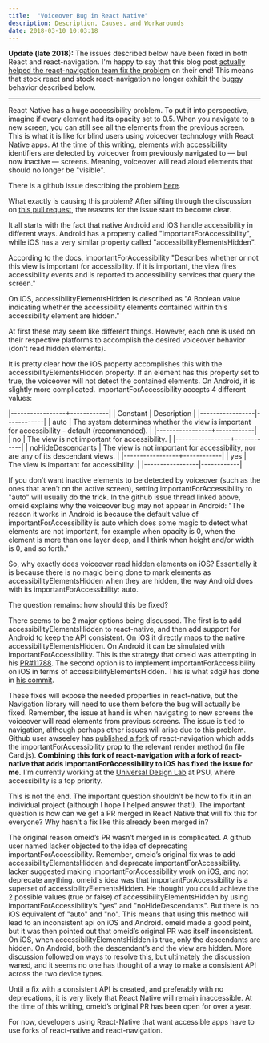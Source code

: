 ```yaml
---
title:  "Voiceover Bug in React Native"
description: Description, Causes, and Workarounds
date: 2018-03-10 10:03:18
---
```


**Update (late 2018):** The issues described below have been fixed in both React and react-navigation. I'm happy to say that this blog post [actually helped the react-navigation team fix the problem][react_navigation_issue_thread] on their end! This means that stock react and stock react-navigation no longer exhibit the buggy behavior described below.

---

React Native has a huge accessibility problem. To put it into perspective, imagine if every element had its opacity set to 0.5. When you navigate to a new screen, you can still see all the elements from the previous screen. This is what it is like for blind users using voiceover technology with React Native apps. At the time of this writing, elements with accessibility identifiers are detected by voiceover from previously navigated to — but now inactive — screens. Meaning, voiceover will read aloud elements that should no longer be "visible".

There is a github issue describing the problem [here][issue1].

What exactly is causing this problem? After sifting through the discussion on [this pull request][PR1], the reasons for the issue start to become clear.

It all starts with the fact that native Android and iOS handle accessibility in different ways. Android has a property called "importantForAccessibility", while iOS has a very similar property called "accessibilityElementsHidden".

According to the docs, importantForAccessibility "Describes whether or not this view is important for accessibility. If it is important, the view fires accessibility events and is reported to accessibility services that query the screen."

On iOS, accessibilityElementsHidden is described as "A Boolean value indicating whether the accessibility elements contained within this accessibility element are hidden."

At first these may seem like different things. However, each one is used on their respective platforms to accomplish the desired voiceover behavior (don’t read hidden elements).

It is pretty clear how the iOS property accomplishes this with the accessibilityElementsHidden property. If an element has this property set to true, the voiceover will not detect the contained elements. On Android, it is slightly more complicated. importantForAccessibility accepts 4 different values:

|-----------------+------------|
| Constant | Description |
|-----------------|------------|
| auto | The system determines whether the view is important for accessibility - default (recommended). |
|-----------------+------------|
| no     | The view is not important for accessibility.           |
|-----------------+------------|
| noHideDescendants | The view is not important for accessibility, nor are any of its descendant views. |
|-----------------+------------|
| yes | The view is important for accessibility. |
|-----------------|------------|


If you don’t want inactive elements to be detected by voiceover (such as the ones that aren’t on the active screen), setting importantForAccessibility to "auto" will usually do the trick. In the github issue thread linked above, omeid explains why the voiceover bug may not appear in Android: "The reason it works in Android is because the default value of importantForAccessibility is auto which does some magic to detect what elements are not important, for example when opacity is 0, when the element is more than one layer deep, and I think when height and/or width is 0, and so forth."

So, why exactly does voiceover read hidden elements on iOS? Essentially it is because there is no magic being done to mark elements as accessibilityElementsHidden when they are hidden, the way Android does with its  importantForAccessibility: auto.

The question remains: how should this be fixed?

There seems to be 2 major options being discussed. The first is to add accessibilityElementsHidden to react-native, and then add support for Android to keep the API consistent. On iOS it directly maps to the native accessibilityElementsHidden. On Android it can be simulated with importantForAccessibility. This is the strategy that omeid was attempting in his [PR#11788][PR1]. The second option is to implement importantForAccessibility on iOS in terms of accessibilityElementsHidden. This is what sdg9 has done in [his commit][sdg9_commit].

These fixes will expose the needed properties in react-native, but the Navigation library will need to use them before the bug will actually be fixed. Remember, the issue at hand is when navigating to new screens the voiceover will read elements from previous screens. The issue is tied to navigation, although perhaps other issues will arise due to this problem. Github user awseeley has [published a fork][fork] of react-navigation which adds the importantForAccessibility prop to the relevant render method (in file Card.js). **Combining this fork of react-navigation with a fork of react-native that adds importantForAccessibility to iOS has fixed the issue for me.** I'm currently working at the [Universal Design Lab][ulab] at PSU, where accessibility is a top priority.

This is not the end. The important question shouldn't be how to fix it in an individual project (although I hope I helped answer that!). The important question is how can we get a PR merged in React Native that will fix this for everyone? Why hasn’t a fix like this already been merged in?

The original reason omeid’s PR wasn’t merged in is complicated. A github user named lacker objected to the idea of deprecating importantForAccessibility. Remember, omeid’s original fix was to add accessibilityElementsHidden and deprecate importantForAccessibility. lacker suggested making importantForAccessibility work on iOS, and not deprecate anything. omeid's idea was that importantForAccessibility is a superset of accessibilityElementsHidden. He thought you could achieve the 2 possible values (true or false) of accessibilityElementsHidden by using importantForAccessibility’s "yes" and "noHideDescendants". But there is no iOS equivalent of "auto" and "no". This means that using this method will lead to an inconsistent api on iOS and Android. omeid made a good point, but it was then pointed out that omeid’s original PR was itself inconsistent. On iOS, when accessibilityElementsHidden is true, only the descendants are hidden. On Android, both the descendant’s and the view are hidden. More discussion followed on ways to resolve this, but ultimately the discussion waned, and it seems no one has thought of a way to make a consistent API across the two device types.

Until a fix with a consistent API is created, and preferably with no deprecations, it is very likely that React Native will remain inaccessible. At the time of this writing, omeid’s original PR has been open for over a year.

For now, developers using React-Native that want accessible apps have to use forks of react-native and react-navigation.

[issue1]: https://github.com/facebook/react-native/issues/9725#issuecomment-303104243
[PR1]: https://github.com/facebook/react-native/pull/11788
[sdg9_commit]: https://github.com/sdg9/react-native/commit/a001149ccb6c071a020794861008970038612978
[fork]: https://github.com/awseeley/react-navigation
[ulab]: http://www.universaldesignlab.com/
[react_navigation_issue_thread]: https://github.com/react-navigation/react-navigation/issues/58#issuecomment-415169150

